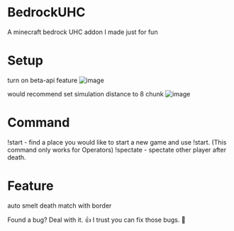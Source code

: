 # BedrockUHC
A minecraft bedrock UHC addon I made just for fun

# Setup

turn on beta-api feature
![image](https://github.com/user-attachments/assets/2708b085-03c0-45f9-8853-c5b60dcb595f)

would recommend set simulation distance to 8 chunk
![image](https://github.com/user-attachments/assets/85e0667c-ca2f-4a15-a5cc-9cebcc36b643)

# Command
!start - find a place you would like to start a new game and use !start. (This command only works for Operators)
!spectate - spectate other player after death.

# Feature
auto smelt 
death match with border

Found a bug? Deal with it. 👍
I trust you can fix those bugs. 🐞
